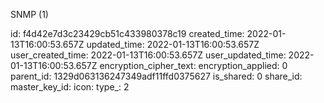SNMP (1)

id: f4d42e7d3c23429cb51c433980378c19
created_time: 2022-01-13T16:00:53.657Z
updated_time: 2022-01-13T16:00:53.657Z
user_created_time: 2022-01-13T16:00:53.657Z
user_updated_time: 2022-01-13T16:00:53.657Z
encryption_cipher_text: 
encryption_applied: 0
parent_id: 1329d063136247349adf11ffd0375627
is_shared: 0
share_id: 
master_key_id: 
icon: 
type_: 2
